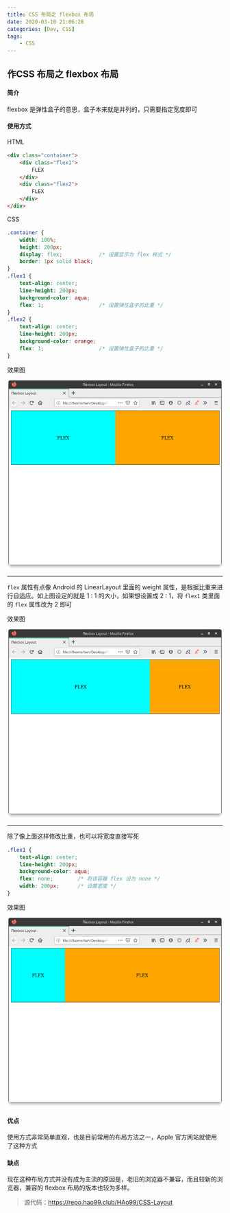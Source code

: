 ```yaml
---
title: CSS 布局之 flexbox 布局
date: 2020-03-10 21:06:28
categories: [Dev, CSS]
tags:
	- CSS
---
```


## 作CSS 布局之 flexbox 布局

#### 简介

flexbox 是弹性盒子的意思，盒子本来就是并列的，只需要指定宽度即可

#### 使用方式

HTML

```html
<div class="container">
    <div class="flex1">
        FLEX
    </div>
    <div class="flex2">
        FLEX
    </div>
</div>
```

CSS

```css
.container {
    width: 100%;
    height: 200px;
    display: flex;            /* 设置显示为 flex 样式 */
    border: 1px solid black;
}
.flex1 {
    text-align: center;
    line-height: 200px;
    background-color: aqua;
    flex: 1;                  /* 设置弹性盒子的比重 */
}
.flex2 {
    text-align: center;
    line-height: 200px;
    background-color: orange;
    flex: 1;                  /* 设置弹性盒子的比重 */
}
```

效果图

![](CSS-布局之-flexbox-布局/Screenshot_20200310_192456.png)

---

`flex` 属性有点像 Android 的 LinearLayout 里面的 weight 属性，是根据比重来进行自适应。如上图设定的就是 1 : 1 的大小，如果想设置成 2 : 1，将 `flex1` 类里面的 `flex` 属性改为 2 即可

效果图

![](CSS-布局之-flexbox-布局/Screenshot_20200310_192440.png)

---

除了像上面这样修改比重，也可以将宽度直接写死

```css
.flex1 {
    text-align: center;
    line-height: 200px;
    background-color: aqua;
    flex: none;        /* 将该容器 flex 设为 none */
    width: 200px;      /* 设置宽度 */
}
```

效果图

![](CSS-布局之-flexbox-布局/Screenshot_20200310_194224.png)

#### 优点

使用方式非常简单直观，也是目前常用的布局方法之一，Apple 官方网站就使用了这种方式

#### 缺点

现在这种布局方式并没有成为主流的原因是，老旧的浏览器不兼容，而且较新的浏览器，兼容的 flexbox 布局的版本也较为多样。

> 源代码：https://repo.hao99.club/HAo99/CSS-Layout